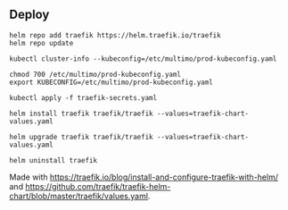 ## Deploy

```
helm repo add traefik https://helm.traefik.io/traefik
helm repo update
```

```
kubectl cluster-info --kubeconfig=/etc/multimo/prod-kubeconfig.yaml

chmod 700 /etc/multimo/prod-kubeconfig.yaml
export KUBECONFIG=/etc/multimo/prod-kubeconfig.yaml
```

```
kubectl apply -f traefik-secrets.yaml
```

```
helm install traefik traefik/traefik --values=traefik-chart-values.yaml

helm upgrade traefik traefik/traefik --values=traefik-chart-values.yaml
```

```
helm uninstall traefik
```

Made with https://traefik.io/blog/install-and-configure-traefik-with-helm/ and
https://github.com/traefik/traefik-helm-chart/blob/master/traefik/values.yaml.